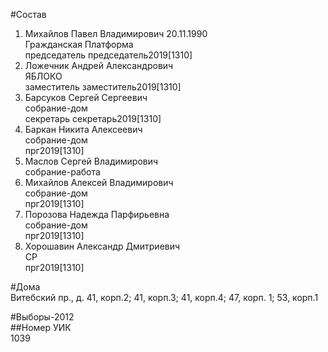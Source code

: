 #Состав  
1. Михайлов Павел Владимирович 20.11.1990  
    Гражданская Платформа  
    председатель председатель2019[1310]  
2. Ложечник Андрей Александрович  
    ЯБЛОКО  
    заместитель заместитель2019[1310]  
3. Барсуков Сергей Сергеевич  
    собрание-дом  
    секретарь секретарь2019[1310]  
4. Баркан Никита Алексеевич  
    собрание-дом  
    прг2019[1310]  
5. Маслов Сергей Владимирович  
    собрание-работа  
6. Михайлов Алексей Владимирович  
    собрание-дом  
    прг2019[1310]  
7. Порозова Надежда Парфирьевна  
    собрание-дом  
    прг2019[1310]  
8. Хорошавин Александр Дмитриевич  
    СР  
    прг2019[1310]  
  
#Дома  
Витебский пр., д. 41, корп.2; 41, корп.З; 41, корп.4; 47, корп. 1; 53, корп.1  
  
#Выборы-2012  
##Номер УИК  
1039  
